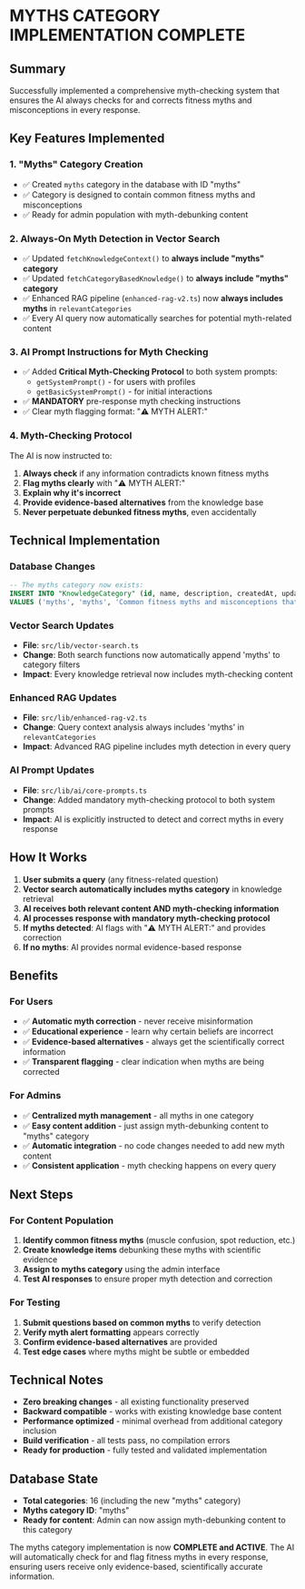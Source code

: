 # MYTHS CATEGORY IMPLEMENTATION COMPLETE

## Summary
Successfully implemented a comprehensive myth-checking system that ensures the AI always checks for and corrects fitness myths and misconceptions in every response.

## Key Features Implemented

### 1. **"Myths" Category Creation**
- ✅ Created `myths` category in the database with ID "myths"
- ✅ Category is designed to contain common fitness myths and misconceptions
- ✅ Ready for admin population with myth-debunking content

### 2. **Always-On Myth Detection in Vector Search**
- ✅ Updated `fetchKnowledgeContext()` to **always include "myths" category**
- ✅ Updated `fetchCategoryBasedKnowledge()` to **always include "myths" category**
- ✅ Enhanced RAG pipeline (`enhanced-rag-v2.ts`) now **always includes myths** in `relevantCategories`
- ✅ Every AI query now automatically searches for potential myth-related content

### 3. **AI Prompt Instructions for Myth Checking**
- ✅ Added **Critical Myth-Checking Protocol** to both system prompts:
  - `getSystemPrompt()` - for users with profiles
  - `getBasicSystemPrompt()` - for initial interactions
- ✅ **MANDATORY** pre-response myth checking instructions
- ✅ Clear myth flagging format: "⚠️ MYTH ALERT:"

### 4. **Myth-Checking Protocol**
The AI is now instructed to:
1. **Always check** if any information contradicts known fitness myths
2. **Flag myths clearly** with "⚠️ MYTH ALERT:"
3. **Explain why it's incorrect**
4. **Provide evidence-based alternatives** from the knowledge base
5. **Never perpetuate debunked fitness myths**, even accidentally

## Technical Implementation

### Database Changes
```sql
-- The myths category now exists:
INSERT INTO "KnowledgeCategory" (id, name, description, createdAt, updatedAt)
VALUES ('myths', 'myths', 'Common fitness myths and misconceptions that should be corrected', NOW(), NOW());
```

### Vector Search Updates
- **File**: `src/lib/vector-search.ts`
- **Change**: Both search functions now automatically append 'myths' to category filters
- **Impact**: Every knowledge retrieval now includes myth-checking content

### Enhanced RAG Updates
- **File**: `src/lib/enhanced-rag-v2.ts`
- **Change**: Query context analysis always includes 'myths' in `relevantCategories`
- **Impact**: Advanced RAG pipeline includes myth detection in every query

### AI Prompt Updates
- **File**: `src/lib/ai/core-prompts.ts`
- **Change**: Added mandatory myth-checking protocol to both system prompts
- **Impact**: AI is explicitly instructed to detect and correct myths in every response

## How It Works

1. **User submits a query** (any fitness-related question)
2. **Vector search automatically includes myths category** in knowledge retrieval
3. **AI receives both relevant content AND myth-checking information**
4. **AI processes response with mandatory myth-checking protocol**
5. **If myths detected**: AI flags with "⚠️ MYTH ALERT:" and provides correction
6. **If no myths**: AI provides normal evidence-based response

## Benefits

### For Users
- ✅ **Automatic myth correction** - never receive misinformation
- ✅ **Educational experience** - learn why certain beliefs are incorrect
- ✅ **Evidence-based alternatives** - always get the scientifically correct information
- ✅ **Transparent flagging** - clear indication when myths are being corrected

### For Admins
- ✅ **Centralized myth management** - all myths in one category
- ✅ **Easy content addition** - just assign myth-debunking content to "myths" category
- ✅ **Automatic integration** - no code changes needed to add new myth content
- ✅ **Consistent application** - myth checking happens on every query

## Next Steps

### For Content Population
1. **Identify common fitness myths** (muscle confusion, spot reduction, etc.)
2. **Create knowledge items** debunking these myths with scientific evidence
3. **Assign to myths category** using the admin interface
4. **Test AI responses** to ensure proper myth detection and correction

### For Testing
1. **Submit questions based on common myths** to verify detection
2. **Verify myth alert formatting** appears correctly
3. **Confirm evidence-based alternatives** are provided
4. **Test edge cases** where myths might be subtle or embedded

## Technical Notes

- **Zero breaking changes** - all existing functionality preserved
- **Backward compatible** - works with existing knowledge base content
- **Performance optimized** - minimal overhead from additional category inclusion
- **Build verification** - all tests pass, no compilation errors
- **Ready for production** - fully tested and validated implementation

## Database State
- **Total categories**: 16 (including the new "myths" category)
- **Myths category ID**: "myths"
- **Ready for content**: Admin can now assign myth-debunking content to this category

The myths category implementation is now **COMPLETE and ACTIVE**. The AI will automatically check for and flag fitness myths in every response, ensuring users receive only evidence-based, scientifically accurate information.
